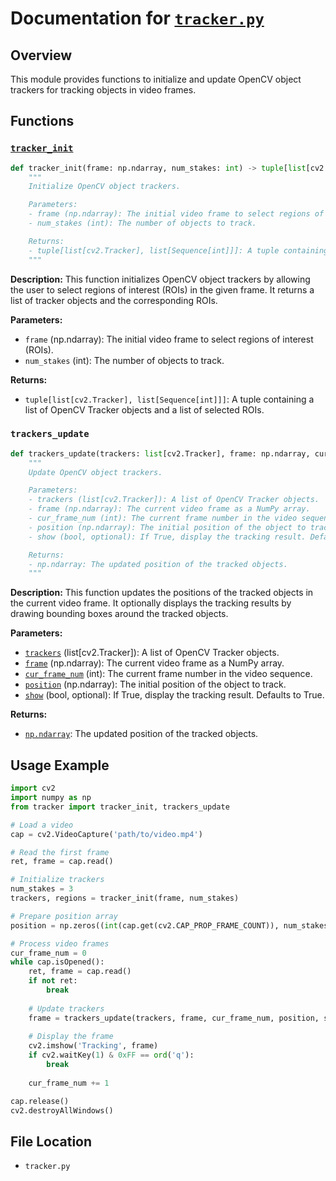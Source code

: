 # Documentation for [`tracker.py`](../vidWFT/core/tracker.py)

## Overview

This module provides functions to initialize and update OpenCV object trackers for tracking objects in video frames.

## Functions

### [`tracker_init`](../vidWFT/core/tracker.py)

```python
def tracker_init(frame: np.ndarray, num_stakes: int) -> tuple[list[cv2.Tracker], list[Sequence[int]]]:
    """
    Initialize OpenCV object trackers.

    Parameters:
    - frame (np.ndarray): The initial video frame to select regions of interest (ROIs).
    - num_stakes (int): The number of objects to track.

    Returns:
    - tuple[list[cv2.Tracker], list[Sequence[int]]]: A tuple containing a list of OpenCV Tracker objects and a list of selected ROIs.
    """
```

**Description:**
This function initializes OpenCV object trackers by allowing the user to select regions of interest (ROIs) in the given frame. It returns a list of tracker objects and the corresponding ROIs.

**Parameters:**
- `frame` (np.ndarray): The initial video frame to select regions of interest (ROIs).
- `num_stakes` (int): The number of objects to track.

**Returns:**
- `tuple[list[cv2.Tracker], list[Sequence[int]]]`: A tuple containing a list of OpenCV Tracker objects and a list of selected ROIs.

### `trackers_update`

```python
def trackers_update(trackers: list[cv2.Tracker], frame: np.ndarray, cur_frame_num: int, position: np.ndarray, show: bool = True) -> np.ndarray:
    """
    Update OpenCV object trackers.

    Parameters:
    - trackers (list[cv2.Tracker]): A list of OpenCV Tracker objects.
    - frame (np.ndarray): The current video frame as a NumPy array.
    - cur_frame_num (int): The current frame number in the video sequence.
    - position (np.ndarray): The initial position of the object to track.
    - show (bool, optional): If True, display the tracking result. Defaults to True.

    Returns:
    - np.ndarray: The updated position of the tracked objects.
    """
```

**Description:**
This function updates the positions of the tracked objects in the current video frame. It optionally displays the tracking results by drawing bounding boxes around the tracked objects.

**Parameters:**
- [`trackers`](../vidWFT/core/tracker.py) (list[cv2.Tracker]): A list of OpenCV Tracker objects.
- [`frame`](../vidWFT/core/tracker.py) (np.ndarray): The current video frame as a NumPy array.
- [`cur_frame_num`](../vidWFT/core/tracker.py) (int): The current frame number in the video sequence.
- [`position`](../vidWFT/core/tracker.py) (np.ndarray): The initial position of the object to track.
- [`show`](../vidWFT/core/tracker.py) (bool, optional): If True, display the tracking result. Defaults to True.

**Returns:**
- [`np.ndarray`](../../../../opt/anaconda3/lib/python3.9/site-packages/numpy/__init__.py"): The updated position of the tracked objects.

## Usage Example

```python
import cv2
import numpy as np
from tracker import tracker_init, trackers_update

# Load a video
cap = cv2.VideoCapture('path/to/video.mp4')

# Read the first frame
ret, frame = cap.read()

# Initialize trackers
num_stakes = 3
trackers, regions = tracker_init(frame, num_stakes)

# Prepare position array
position = np.zeros((int(cap.get(cv2.CAP_PROP_FRAME_COUNT)), num_stakes, 2))

# Process video frames
cur_frame_num = 0
while cap.isOpened():
    ret, frame = cap.read()
    if not ret:
        break
    
    # Update trackers
    frame = trackers_update(trackers, frame, cur_frame_num, position, show=True)
    
    # Display the frame
    cv2.imshow('Tracking', frame)
    if cv2.waitKey(1) & 0xFF == ord('q'):
        break
    
    cur_frame_num += 1

cap.release()
cv2.destroyAllWindows()
```

## File Location

- `tracker.py`